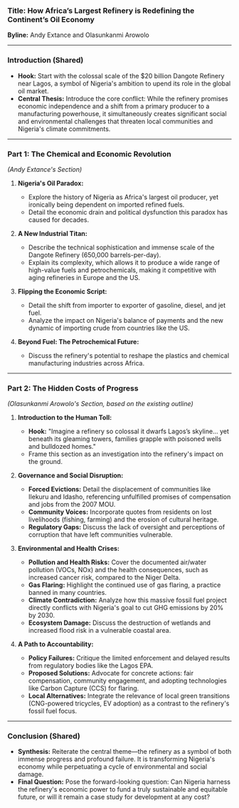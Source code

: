 ### **Title: How Africa’s Largest Refinery is Redefining the Continent’s Oil Economy**
**Byline:** Andy Extance and Olasunkanmi Arowolo

---

### **Introduction (Shared)**
*   **Hook:** Start with the colossal scale of the $20 billion Dangote Refinery near Lagos, a symbol of Nigeria's ambition to upend its role in the global oil market.
*   **Central Thesis:** Introduce the core conflict: While the refinery promises economic independence and a shift from a primary producer to a manufacturing powerhouse, it simultaneously creates significant social and environmental challenges that threaten local communities and Nigeria's climate commitments.

---

### **Part 1: The Chemical and Economic Revolution**
*(Andy Extance's Section)*

1.  **Nigeria's Oil Paradox:**
    *   Explore the history of Nigeria as Africa's largest oil producer, yet ironically being dependent on imported refined fuels.
    *   Detail the economic drain and political dysfunction this paradox has caused for decades.

2.  **A New Industrial Titan:**
    *   Describe the technical sophistication and immense scale of the Dangote Refinery (650,000 barrels-per-day).
    *   Explain its complexity, which allows it to produce a wide range of high-value fuels and petrochemicals, making it competitive with aging refineries in Europe and the US.

3.  **Flipping the Economic Script:**
    *   Detail the shift from importer to exporter of gasoline, diesel, and jet fuel.
    *   Analyze the impact on Nigeria's balance of payments and the new dynamic of importing crude from countries like the US.

4.  **Beyond Fuel: The Petrochemical Future:**
    *   Discuss the refinery's potential to reshape the plastics and chemical manufacturing industries across Africa.

---

### **Part 2: The Hidden Costs of Progress**
*(Olasunkanmi Arowolo's Section, based on the existing outline)*

1.  **Introduction to the Human Toll:**
    *   **Hook:** "Imagine a refinery so colossal it dwarfs Lagos’s skyline... yet beneath its gleaming towers, families grapple with poisoned wells and bulldozed homes."
    *   Frame this section as an investigation into the refinery's impact on the ground.

2.  **Governance and Social Disruption:**
    *   **Forced Evictions:** Detail the displacement of communities like Ilekuru and Idasho, referencing unfulfilled promises of compensation and jobs from the 2007 MOU.
    *   **Community Voices:** Incorporate quotes from residents on lost livelihoods (fishing, farming) and the erosion of cultural heritage.
    *   **Regulatory Gaps:** Discuss the lack of oversight and perceptions of corruption that have left communities vulnerable.

3.  **Environmental and Health Crises:**
    *   **Pollution and Health Risks:** Cover the documented air/water pollution (VOCs, NOx) and the health consequences, such as increased cancer risk, compared to the Niger Delta.
    *   **Gas Flaring:** Highlight the continued use of gas flaring, a practice banned in many countries.
    *   **Climate Contradiction:** Analyze how this massive fossil fuel project directly conflicts with Nigeria's goal to cut GHG emissions by 20% by 2030.
    *   **Ecosystem Damage:** Discuss the destruction of wetlands and increased flood risk in a vulnerable coastal area.

4.  **A Path to Accountability:**
    *   **Policy Failures:** Critique the limited enforcement and delayed results from regulatory bodies like the Lagos EPA.
    *   **Proposed Solutions:** Advocate for concrete actions: fair compensation, community engagement, and adopting technologies like Carbon Capture (CCS) for flaring.
    *   **Local Alternatives:** Integrate the relevance of local green transitions (CNG-powered tricycles, EV adoption) as a contrast to the refinery's fossil fuel focus.

---

### **Conclusion (Shared)**

*   **Synthesis:** Reiterate the central theme—the refinery as a symbol of both immense progress and profound failure. It is transforming Nigeria's economy while perpetuating a cycle of environmental and social damage.
*   **Final Question:** Pose the forward-looking question: Can Nigeria harness the refinery's economic power to fund a truly sustainable and equitable future, or will it remain a case study for development at any cost?